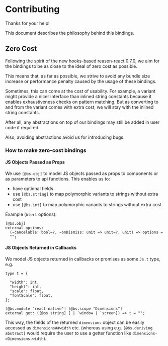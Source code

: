 # Contributing

Thanks for your help!

This document describes the philosophy behind this bindings.

## Zero Cost

Following the spirit of the new hooks-based reason-react 0.7.0, we aim for the
bindings to be as close to the ideal of zero cost as possible.

This means that, as far as possible, we strive to avoid any bundle size increase
or performance penalty caused by the usage of these bindings.

Sometimes, this can come at the cost of usability. For example, a variant might
provide a nicer interface than inlined string constants because it enables
exhaustiveness checks on pattern matching. But as converting to and from the
variant comes with extra cost, we will stay with the inlined string constants.

After all, any abstractions on top of our bindings may still be added in user
code if required.

Also, avoiding abstractions avoid us for introducing bugs.

### How to make zero-cost bindings

#### JS Objects Passed as Props

We use `[@bs.obj]` to model JS objects passed as props to components or as
parameters to api functions. This enables us to:

- have optional fields
- use `[@bs.string]` to map polymorphic variants to strings without extra cost
- use `[@bs.int]` to map polymorphic variants to strings without extra cost

Example (`Alert` options):

```re
[@bs.obj]
external options:
  (~cancelable: bool=?, ~onDismiss: unit => unit=?, unit) => options =
  "";
```

#### JS Objects Returned in Callbacks

We model JS objects returned in callbacks or promises as some `Js.t` type, e.g.

```re
type t = {
  .
  "width": int,
  "height": int,
  "scale": float,
  "fontScale": float,
};

[@bs.module "react-native"] [@bs.scope "Dimensions"]
external get: ([@bs.string] [ | `window | `screen]) => t = "";
```

This way, the fields of the returned `dimensions` object can be easily accessed
as `dimensions##width` etc. (whereas using e.g. `[@bs.deriving abstract]` would
require the user to use a getter function like `dimensions->Dimensions.width`).
